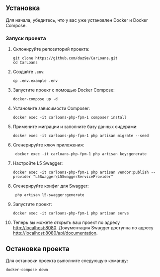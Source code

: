 

## Установка

Для начала, убедитесь, что у вас уже установлен Docker и Docker Compose.

### Запуск проекта

1. Склонируйте репозиторий проекта:
   ```
   git clone https://github.com/daz9e/CarLoans.git
   cd CarLoans
   ```

2. Создайте `.env`:
    ```
   cp .env.example .env
   ```

3. Запустите проект с помощью Docker Compose:
   ```
   docker-compose up -d
   ```
   
4. Установите зависимости Composer:
   ```
   docker exec -it carloans-php-fpm-1 composer install
   ```
   
5. Примените миграции и заполните базу данных сидерами:
   ```
   docker exec -it carloans-php-fpm-1 php artisan migrate --seed
   ```

6. Сгенерируйте ключ приложения:
   ```
    docker exec -it carloans-php-fpm-1 php artisan key:generate
   ```

7. Настройте L5 Swagger:
   ```
   docker exec -it carloans-php-fpm-1 php artisan vendor:publish --provider "L5Swagger\L5SwaggerServiceProvider"
   ```
8. Сгенерируйте конфиг для Swagger:
   ```
    php artisan l5-swagger:generate
   ```
9. Запустите проект:
   ```
   docker exec -it carloans-php-fpm-1 php artisan serve
   ```

10. Теперь вы можете открыть ваш проект по адресу [http://localhost:8080](http://localhost:8080). Документация Swagger доступна по адресу [http://localhost:8080/api/documentation](http://localhost:8080/api/documentation).

## Остановка проекта

Для остановки проекта выполните следующую команду:

```
docker-compose down
```

